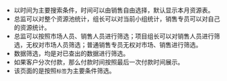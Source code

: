- 以时间为主要搜索条件，时间可以由销售自由选择，默认显示本月资源表。
- 总监可以对整个资源池统计，组长可以对当前小组统计，销售专员可以对自己的资源统计。
- 总监可以按照市场人员、销售人员进行筛选；项目组长可以对销售人员进行筛选，无权对市场人员筛选；普通销售专员无权对市场、销售进行筛选。
- 数据筛选，均是对已查出的数据进行筛选。
- 如果客户分次付款，那么付款时间按照最后一次付款时间展示。
- 该页面的是按照`标签`为主要条件筛选。